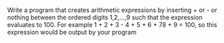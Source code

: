 Write a program that creates arithmetic expressions by inserting + or - or nothing between the ordered digits 1,2,…,9 such that the expression evaluates to 100. For example 1 + 2 + 3 - 4 + 5 + 6 + 78 + 9 = 100, so this expression would be output by your program
